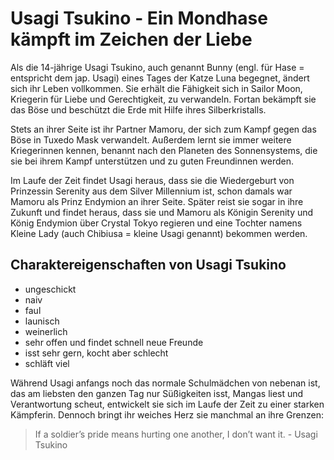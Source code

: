 # Usagi Tsukino - Ein Mondhase kämpft im Zeichen der Liebe

Als die 14-jährige Usagi Tsukino, auch genannt Bunny (engl. für Hase = entspricht dem jap. Usagi)  eines Tages der Katze Luna begegnet, ändert sich ihr Leben vollkommen. Sie erhält die Fähigkeit sich in Sailor Moon, Kriegerin für Liebe und Gerechtigkeit, zu verwandeln. Fortan bekämpft sie das Böse und beschützt die Erde mit Hilfe ihres Silberkristalls.

Stets an ihrer Seite ist ihr Partner Mamoru, der sich zum Kampf gegen das Böse in Tuxedo Mask verwandelt. Außerdem lernt sie immer weitere Kriegerinnen kennen, benannt nach den Planeten des Sonnensystems, die sie bei ihrem Kampf unterstützen und zu guten Freundinnen werden. 

Im Laufe der Zeit findet Usagi heraus, dass sie die Wiedergeburt von Prinzessin Serenity aus dem Silver Millennium ist, schon damals war Mamoru als Prinz Endymion an ihrer Seite. Später reist sie sogar in ihre Zukunft und findet heraus, dass sie und Mamoru als Königin Serenity und König Endymion über Crystal Tokyo regieren und eine Tochter namens Kleine Lady (auch Chibiusa = kleine Usagi genannt) bekommen werden.

## Charaktereigenschaften von Usagi Tsukino

* ungeschickt
* naiv
* faul
* launisch
* weinerlich
* sehr offen und findet schnell neue Freunde
* isst sehr gern, kocht aber schlecht
* schläft viel

Während Usagi anfangs noch das normale Schulmädchen von nebenan ist, das am liebsten den ganzen Tag nur Süßigkeiten isst, Mangas liest und Verantwortung scheut, entwickelt sie sich im Laufe der Zeit zu einer starken Kämpferin. Dennoch bringt ihr weiches Herz sie manchmal an ihre Grenzen:
> If a soldier’s pride means hurting one another, I don’t want it. - Usagi Tsukino